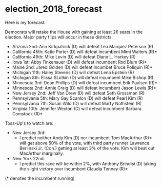 # election_2018_forecast

Here is my forecast:
  
Democrats will retake the House with gaining at least 26 seats in the election. Major party flips will occur in these districts:
  - Arizona 2nd: Ann Kirkpatrick (D) will defeat Lea Marquez Peterson (R)
  - California 45th: Katie Porter (D) will defeat incumbent Mimi Walters (R)*
  - California 49th: Mike Levin (D) will defeat Diane L. Harkey (R)
  - Iowa 1st: Abby Finkenauer (D) will defeat incumbent Rod Blum (R)*
  - Maine 2nd: Jared Golden (D) will defeat incumbet Bruce Poliquin (R)*
  - Michigan 11th: Haley Stevens (D) will defeat Lena Epstein (R)
  - Michigan 8th: Elissa SLotkin (D) will defeat incumbent Mike Bishop (R)
  - Minnesota 3rd: Dean Phillips (D) will defeat incumbent Erik Paulsen (R)*
  - Minnesota 2nd: Annie Craig (D) will defeat incumbent Jason Lewis (R)*
  - New Jersey 2nd: Jeff Van Drew (D) will defeat Seth Grossman (R)
  - Pennsylvania 5th: Mary Gay Scanlon (D) will defeat Pearl Kim (R)
  - Pennsylvania 7th: Susan Wild (D) will defeat Marty Nothstein (R)
  - Virginia 10th: Jennifer Wexton (D) will defeat incumbent Barbara Comstock (R)*

Toss-Up's to watch are:
  - New Jersey 3rd:
    - I predict neither Andy Kim (D) nor incumbent Tom MacArthur (R)* will get above 50% of the vote, with third party runner Lawrence Berlinski Jr. (Con.) getting at least 3% of the vote. Kim will beat out MacArthur marginally.
  - New York 22nd:
    - I predict this race will be within 2%, with Anthony Brindisi (D) taking the slight victory over incumbent Claudia Tenney (R)*
    
    
(* denotes the incumbent running)
